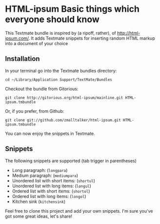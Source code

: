 HTML-ipsum
Basic things which everyone should know
==========

This Textmate bundle is inspired by (a ripoff, rather), of http://html-ipsum.com/. It adds Textmate snippets for inserting random HTML markup into a document of your choice


Installation
------------

In your terminal go into the Textmate bundles directory:

    cd ~/Library/Application Support/TextMate/Bundles

Checkout the bundle from Gitorious:

    git clone http://gitorious.org/html-ipsum/mainline.git HTML-ipsum.tmbundle

Or, if you prefer, from Github:

    git clone git://github.com/zmalltalker/html-ipsum.git HTML-ipsum.tmbundle

You can now enjoy the snippets in Textmate.

Snippets
--------

The following snippets are supported (tab trigger in parentheses)

* Long paragraph: (`longpara`)
* Medium paragraph: (`mediumpara`)
* Unordered list with short items: (`shortul`)
* Unordered list with long items: (`longul`)
* Ordered list with short items: (`shortol`)
* Ordered list with long items: (`longol`)
* Kitchen sink (`kitchensink`)

Feel free to clone this project and add your own snippets. I'm sure you've got some great ideas, let's share!
